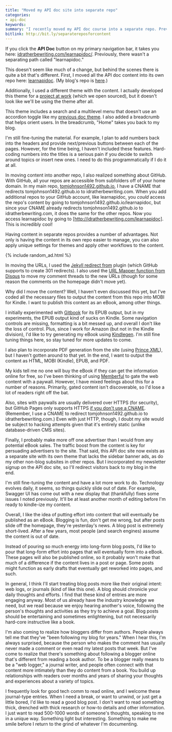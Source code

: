 ```yaml
---
title: "Moved my API doc site into separate repo"
categories:
- api-doc
keywords:
summary: "I recently moved my API doc course into a separate repo. Previously, I had the material inside my main site in its own collection. But I wanted to completely separate out the site into its own repo, with its own theme and configuration file and other settings. This will allow me to more easily output the content to other formats, such as MOBI and PDF. I'm happy that I did this, as I think it allows users to focus more fully on the content. It also makes it easier for me to generate the content into other outputs."
bitlink: http://bit.ly/separatereposforcontent
---
```


If you click the **API Doc** button on my primary navigation bar, it takes you here: [idratherbewriting.com/learnapidoc/](http://idratherbewriting.com/learnapidoc/). Previously, there wasn't a separating path called "learnapidoc."

This doesn't seem like much of a change, but behind the scenes there is quite a bit that's different. First, I moved all the API doc content into its own repo here: [learnapidoc](https://github.com/tomjohnson1492/learnapidoc). (My blog's repo is [here](https://github.com/tomjohnson1492/tomjohnson1492.github.io).)

Additionally, I used a different theme with the content. I actually developed this theme for a [project at work](https://github.com/amzn/appstore-alexa-docs/) (which we open sourced), but it doesn't look like we'll be using the theme after all.

This theme includes a search and a multilevel menu that doesn't use an accordion toggle like my [previous doc theme](http://idratherbewriting.com/documentation-theme-jekyll/). I also added a breadcrumb that helps orient users. In the breadcrumb, "Home" takes you back to my blog.

I'm still fine-tuning the material. For example, I plan to add numbers back into the headers and provide next/previous buttons between each of the pages. However, for the time being, I haven't included these features. Hard-coding numbers into the titles is a serious pain if you decide to switch around topics or insert new ones. I need to do this programmatically if I do it at all.

In moving content into another repo, I also realized something about GitHub. With GitHub, all your repos are accessible from subfolders off of your home domain. In my main repo, [tomjohnson1492.github.io](https://github.com/tomjohnson1492/tomjohnson1492.github.io), I have a CNAME that redirects tomjohnson1492.github.io to idratherbewriting.com. When you add additional repos to your GitHub account, like learnapidoc, you *could* access the repo's content by going to tomjohnson1492.github.io/learnapidoc, but since your CNAME already redirects tomjohnson1492.github.io to idratherbewriting.com, it does the same for the other repos. Now you access learnapidoc by going to [http://idratherbewriting.com/learnapidoc]. This is incredibly cool!

Having content in separate repos provides a number of advantages. Not only is having the content in its own repo easier to manage, you can also apply unique settings for themes and apply other workflows to the content.

{% include random_ad.html %}

In moving the URLs, I used the [Jekyll redirect from](https://github.com/jekyll/jekyll-redirect-from) plugin (which GitHub supports to create 301 redirects). I also used the [URL Mapper function from Disqus](https://help.disqus.com/customer/portal/articles/912757-url-mapper) to move my comment threads to the new URLs (though for some reason the comments on the homepage didn't move yet).

Why did I move the content? Well, I haven't even discussed this yet, but I've coded all the necessary files to output the content from this repo into MOBI for Kindle. I want to publish this content as an eBook, among other things.

I initially experimented with [Gitbook](https://www.gitbook.com/@tomjohnson1492/dashboard) for its EPUB output, but in my experiments, the EPUB output kind of sucks on Kindle. Some navigation controls are missing, formatting is a bit messed up, and overall I don't like the loss of control. Plus, since I work for Amazon (but not in the Kindle division), I'd like to try generating my eBook using [Kindlegen](https://www.amazon.com/gp/feature.html?docId=1000765211). I'm still fine tuning things here, so stay tuned for more updates to come.

I also plan to incorporate PDF generation from the site (using [Prince XML](https://www.princexml.com/)), but I haven't gotten around to that yet. In the end, I want to output the content as HTML, MOBI (Kindle), EPUB, and PDF.

My kids tell me no one will buy the eBook if they can get the information online for free, so I've been thinking of using [Memberful](https://memberful.com/) to gate the web content with a paywall. However, I have mixed feelings about this for a number of reasons. Primarily, gated content isn't discoverable, so I'd lose a lot of readers right off the bat.

Also, sites with paywalls are usually delivered over HTTPS (for security), but GitHub Pages only supports HTTPS [if you don't use a CNAME](https://github.com/blog/2186-https-for-github-pages). (Remember, I use a CNAME to redirect tomjohnson1492.github.io to idratherbewriting.com.) Even with just HTTP, though, I doubt my site would be subject to hacking attempts given that it's entirely static (unlike database-driven CMS sites).

Finally, I probably make more off one advertiser than I would from any potential eBook sales. The traffic boost from the content is key for persuading advertisers to the site. That said, this API doc site now exists as a separate site with its own theme that lacks the sidebar banner ads, as do my other non-blog subsites in other repos. But I incorporated my newsletter signup on the API doc site, so I'll redirect visitors back to my blog in the end.

I'm still fine-tuning the content and have a lot more work to do. Technology evolves daily, it seems, so things quickly slide out of date. For example, Swagger UI has come out with a new display that (thankfully) fixes some issues I noted previously. It'll be at least another month of editing before I'm ready to kindle-ize my content.

Overall, I like the idea of putting effort into content that will eventually be published as an eBook. Blogging is fun, don't get me wrong, but after posts slide off the homepage, they're yesterday's news. A blog post is extremely short-lived. After a few years, most people (and search engines) assume the content is out of date.

Instead of pouring so much energy into long-form blog posts, I'd like to pour that long-form effort into pages that will eventually form into a eBook. These pages will also be published online, so it probably won't make that much of a difference if the content lives in a post or page. Some posts might function as early drafts that eventually get reworked into pages, and such.

In general, I think I'll start treating blog posts more like their original intent: web logs, or journals (kind of like this one). A blog should chronicle your daily thoughts and efforts. I find that these kind of entries are more engaging anyway. Most of us already have the industry knowledge we need, but we read because we enjoy hearing another's voice, following the person's thoughts and activities as they try to achieve a goal. Blog posts should be entertaining and sometimes enlightening, but not necessarily hard-core instructive like a book.

I'm also coming to realize how bloggers differ from authors. People always tell me that they've "been following my blog for years." When I hear this, I'm always surprised, because the person who makes the comment has usually never made a comment or even read my latest posts that week. But I've come to realize that there's something about following a blogger online that's different from reading a book author. To be a blogger really means to be a "web logger," a journal writer, and people often connect with that content more intimately than they do content from a book. You build up relationships with readers over months and years of sharing your thoughts and experiences about a variety of topics.

I frequently look for good tech comm to read online, and I welcome these journal-type entries. When I need a break, or want to unwind, or just get a little bored, I'd like to read a good blog post. I don't want to read something thick, drenched with thick research or how-to details and other information. I just want to read 500-1000 words of someone's thoughts, speaking to me in a unique way. Something light but interesting. Something to make me smile before I return to the grind of whatever I'm documenting.
